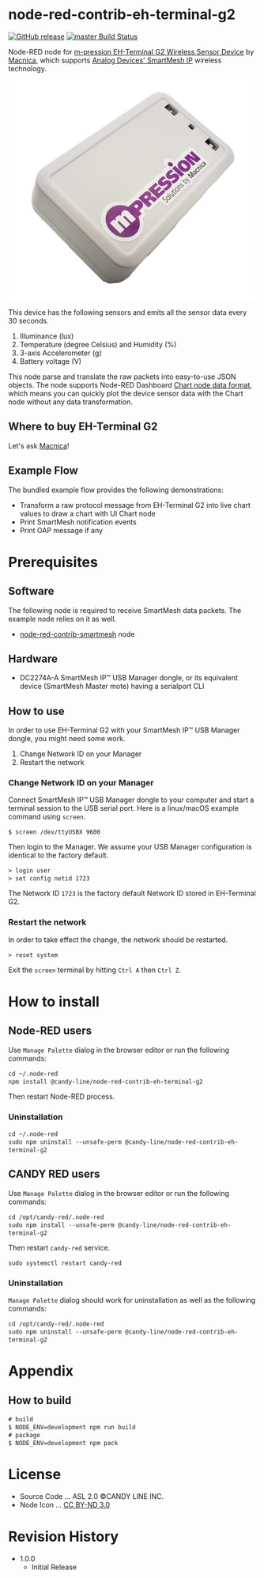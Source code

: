 node-red-contrib-eh-terminal-g2
===

[![GitHub release](https://img.shields.io/github/release/CANDY-LINE/node-red-contrib-eh-terminal-g2.svg)](https://github.com/CANDY-LINE/node-red-contrib-eh-terminal-g2/releases/latest)
[![master Build Status](https://travis-ci.org/CANDY-LINE/node-red-contrib-eh-terminal-g2.svg?branch=master)](https://travis-ci.org/CANDY-LINE/node-red-contrib-eh-terminal-g2/)

Node-RED node for [m-pression EH-Terminal G2 Wireless Sensor Device](https://www.m-pression.com/solutions/boards/iot-wearables) by [Macnica](https://www.macnica.com/), which supports [Analog Devices' SmartMesh IP](https://www.analog.com/en/products/rf-microwave/wireless-sensor-networks/smartmesh-ip.html) wireless technology.

![Macnica EH-Terminal G2](images/macnica-EH-Terminal_G2_w500.png)

This device has the following sensors and emits all the sensor data every 30 seconds.

1. Illuminance (lux)
1. Temperature (degree Celsius) and Humidity (%)
1. 3-axis Accelerometer (g)
1. Battery voltage (V)

This node parse and translate the raw packets into easy-to-use JSON objects. The node supports Node-RED Dashboard [Chart node data format](https://github.com/node-red/node-red-dashboard/blob/master/Charts.md), which means you can quickly plot the device sensor data with the Chart node without any data transformation.

## Where to buy EH-Terminal G2

Let's ask [Macnica](https://www.m-pression.com/contact/inquiry)!

## Example Flow

The bundled example flow provides the following demonstrations:

 - Transform a raw protocol message from EH-Terminal G2 into live chart values to draw a chart with UI Chart node
 - Print SmartMesh notification events
 - Print OAP message if any

# Prerequisites

## Software

The following node is required to receive SmartMesh data packets. The example node relies on it as well.

* [node-red-contrib-smartmesh](https://flows.nodered.org/node/node-red-contrib-smartmesh) node

## Hardware

- DC2274A-A SmartMesh IP™ USB Manager dongle, or its equivalent device (SmartMesh Master mote) having a serialport CLI

## How to use

In order to use EH-Terminal G2 with your SmartMesh IP™ USB Manager dongle, you might need some work.

1. Change Network ID on your Manager
1. Restart the network

### Change Network ID on your Manager

Connect SmartMesh IP™ USB Manager dongle to your computer and start a terminal session to the USB serial port. Here is a linux/macOS example command using `screen`.

```
$ screen /dev/ttyUSBX 9600
```
Then login to the Manager. We assume your USB Manager configuration is identical to the factory default.

```
> login user
> set config netid 1723
```

The Network ID `1723` is the factory default Network ID stored in EH-Terminal G2.

### Restart the network

In order to take effect the change, the network should be restarted.

```
> reset system
```

Exit the `screen` terminal by hitting `Ctrl A` then `Ctrl Z`.

# How to install

## Node-RED users

Use `Manage Palette` dialog in the browser editor or run the following commands:
```
cd ~/.node-red
npm install @candy-line/node-red-contrib-eh-terminal-g2
```

Then restart Node-RED process.

### Uninstallation

```
cd ~/.node-red
sudo npm uninstall --unsafe-perm @candy-line/node-red-contrib-eh-terminal-g2
```

## CANDY RED users

Use `Manage Palette` dialog in the browser editor or run the following commands:
```
cd /opt/candy-red/.node-red
sudo npm install --unsafe-perm @candy-line/node-red-contrib-eh-terminal-g2
```

Then restart `candy-red` service.

```
sudo systemctl restart candy-red
```

### Uninstallation

`Manage Palette` dialog should work for uninstallation as well as the following commands:

```
cd /opt/candy-red/.node-red
sudo npm uninstall --unsafe-perm @candy-line/node-red-contrib-eh-terminal-g2
```

# Appendix

## How to build

```
# build
$ NODE_ENV=development npm run build
# package
$ NODE_ENV=development npm pack
```

# License

- Source Code ... ASL 2.0 ©CANDY LINE INC.
- Node Icon ... [CC BY-ND 3.0](https://creativecommons.org/licenses/by-nd/3.0/)

# Revision History

* 1.0.0
  - Initial Release

